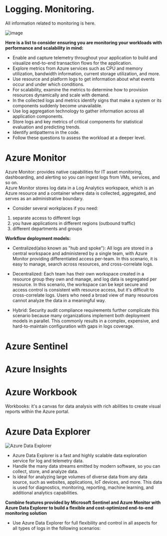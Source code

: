 # Logging. Monitoring.
All information related to monitoring is here.

![image](https://user-images.githubusercontent.com/4239376/156941551-f31607c3-3f0b-4f80-882e-fbe80553b3f1.png)

**Here is a list to consider ensuring you are monitoring your workloads with performance and scalability in mind:**
* Enable and capture telemetry throughout your application to build and visualize end-to-end transaction flows for the application.
* Explore metrics from Azure services such as CPU and memory utilization, bandwidth information, current storage utilization, and more.
* Use resource and platform logs to get information about what events occur and under which conditions.
* For scalability, examine the metrics to determine how to provision resources dynamically and scale with demand.
* In the collected logs and metrics identify signs that make a system or its components suddenly become unavailable.
* Use log aggregation technology to gather information across all application components.
* Store logs and key metrics of critical components for statistical evaluation and predicting trends.
* Identify antipatterns in the code.
* Follow these questions to assess the workload at a deeper level.

# Azure Monitor
Azure Monitor: provides native capabilities for IT asset monitoring, dashboarding, and alerting so you can ingest logs from VMs, services, and so on.  
Azure Monitor stores log data in a Log Analytics workspace, which is an Azure resource and a container where data is collected, aggregated, and serves as an administrative boundary.  

* Consider several workplaces if you need:
1. separate access to different logs
2. you have applications in different regions (outbound traffic)
3. different departments and groups

**Workflow deployment models:**
* Centralized(also known as "hub and spoke"): All logs are stored in a central workspace and administered by a single team, with Azure Monitor providing differentiated access per-team. In this scenario, it is easy to manage, search across resources, and cross-correlate logs.

* Decentralized: Each team has their own workspace created in a resource group they own and manage, and log data is segregated per resource. In this scenario, the workspace can be kept secure and access control is consistent with resource access, but it's difficult to cross-correlate logs. Users who need a broad view of many resources cannot analyze the data in a meaningful way.

* Hybrid: Security audit compliance requirements further complicate this scenario because many organizations implement both deployment models in parallel. This commonly results in a complex, expensive, and hard-to-maintain configuration with gaps in logs coverage.

# Azure Sentinel
# Azure Insights
# Azure Workbook
Workbooks: it's a canvas for data analysis with rich abilities to create visual reports within the Azure portal.

# Azure Data Explorer
![Azure Data Explorer](https://user-images.githubusercontent.com/4239376/162288147-fd6c7d34-5c39-4fd1-a5b6-d208f06c976b.png)
* Azure Data Explorer is a fast and highly scalable data exploration service for log and telemetry data. 
* Handle the many data streams emitted by modern software, so you can collect, store, and analyze data. 
* Is ideal for analyzing large volumes of diverse data from any data source, such as websites, applications, IoT devices, and more. This data is used for diagnostics, monitoring, reporting, machine learning, and additional analytics capabilities.

**Combine features provided by Microsoft Sentinel and Azure Monitor with Azure Data Explorer to build a flexible and cost-optimized end-to-end monitoring solution**
* Use Azure Data Explorer for full flexibility and control in all aspects for all types of logs in the following scenarios:
